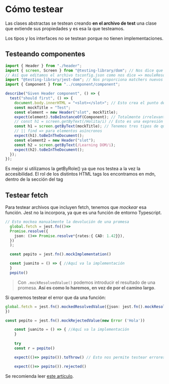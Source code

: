 # Cómo testear

Las clases abstractas se testean creando **en el archivo de test** una clase que extiende sus propiedades y es esa la que testeamos.

Los tipos y los interfaces no se testean porque no tienen implementaciones.

## Testeando componentes

```typescript
import { Header } from "./header";
import { screen, Screen } from "@testing-library/dom"; // Nos dice que Did you mean to set the 'moduleResolution' option to 'node', or to add aliases to the 'paths' option?
// Así que editamos el archivo tsconfig.json como nos dice => mouleResolution = "node"
import "@testing-library/jest-dom"; // Nos proporciona matchers nuevos
import { Component } from "../component/component";

describe("Given Header component", () => {
  test("should first", () => {
    document.body.innerHTML = "<slot></slot>"; // Esto crea el punto de enganche para seleccionar con la clase. Puede ser la etiqueta que queramos.
    const mockTitle = "Test";
    const element = new Header("slot", mockTitle);
    expect(element).toBeInstanceOf(Component); // Totalmente irrelevante
    // const h1 = screen.getByText(/Holita/i) // Esto es una expresión regular y la i sirve para que busque ignorando case sensitive
    const h1 = screen.getByText(mockTitle); // Tenemos tres tipos de query de screen: get => algo que está en todo momento || query => elementos que pueden no estar
    // || find => para elementos asíncronos
    expect(h1).toBeInTheDocument();
    const element2 = new Header("slot");
    const h2 = screen.getByText(/Learning DOM/i);
    expect(h2).toBeInTheDocument();
  });
});
```

Es mejor si utilizamos la getByRole() ya que nos testea a la vez la accesibilidad. El rol de los distintos HTML tags los encontramos en mdn, dentro de la sección del tag

## Testear fetch

Para testear archivos que incluyen fetch, tenemos que _mockear_ esa función. Jest no la incorpora, ya que es una función de entorno Typescript.

  ```typescript
  // Esto mockea manualmente la devolución de una promesa
    global.fetch = jest.fn(()=> 
    Promise.resolve({
      json: ()=> Promise.resolve*{rates:{ CAD: 1.42}}),
    })
    );
  ```

  ```typescript
    const pepito = jest.fn().mockImplementation()

    const juanito = () => { //Aquí va la implementación
    }
    pepito()
   ```

>Con `.mockResolvedValue()` podemos introducir el resultado de una promesa. **Así es como lo haremos, en vez de por el camino largo**.

Si queremos testear el error que da una función:

```typescript
global.fetch = jest.fn().mockedResolvedValue({json: jest.fn().mockResolvedValue({Datos que quiero simular}),
})
```

```typescript
const pepito = jest.fn().mockRejectedValue(new Error ('Hola'))

    const juanito = () => { //Aquí va la implementación
    }
    
    try
    const r = pepito()

    expect(()=> pepito()).toThrow() // Esto nos permite testear errores SÍNCRONOS

    expect(()=> pepito()).rejected()
```

Se recomienda leer [este artículo](https://www.leighhalliday.com/mock-fetch-jest).
